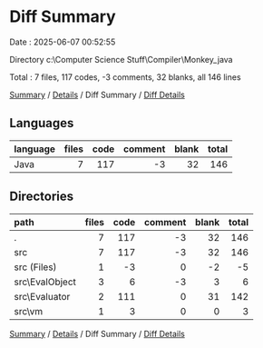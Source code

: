 # Diff Summary

Date : 2025-06-07 00:52:55

Directory c:\\Computer Science Stuff\\Compiler\\Monkey_java

Total : 7 files,  117 codes, -3 comments, 32 blanks, all 146 lines

[Summary](results.md) / [Details](details.md) / Diff Summary / [Diff Details](diff-details.md)

## Languages
| language | files | code | comment | blank | total |
| :--- | ---: | ---: | ---: | ---: | ---: |
| Java | 7 | 117 | -3 | 32 | 146 |

## Directories
| path | files | code | comment | blank | total |
| :--- | ---: | ---: | ---: | ---: | ---: |
| . | 7 | 117 | -3 | 32 | 146 |
| src | 7 | 117 | -3 | 32 | 146 |
| src (Files) | 1 | -3 | 0 | -2 | -5 |
| src\\EvalObject | 3 | 6 | -3 | 3 | 6 |
| src\\Evaluator | 2 | 111 | 0 | 31 | 142 |
| src\\vm | 1 | 3 | 0 | 0 | 3 |

[Summary](results.md) / [Details](details.md) / Diff Summary / [Diff Details](diff-details.md)